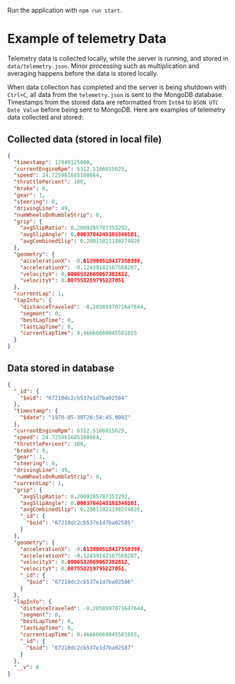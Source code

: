 Run the application with `npm run start`.

# Example of telemetry Data

Telemetry data is collected locally, while the server is running, and stored in `data/telemetry.json`. Minor processing such as multiplication and averaging happens before the data is stored locally.</br>

When data collection has completed and the server is being shutdown with `Ctrl+C`, all data from the `telemetry.json` is sent to the MongoDB database. Timestamps from the stored data are reformatted from `Int64` to `BSON UTC Date Value` before being sent to MongoDB. Here are examples of telemetry data collected and stored:</br>

## Collected data (stored in local file)

```json
{
  "timestamp": 12949125000,
  "currentEngineRpm": 6312.5166015625,
  "speed": 24.725961685180664,
  "throttlePercent": 100,
  "brake": 0,
  "gear": 1,
  "steering": 0,
  "drivingLine": 49,
  "numWheelsOnRumbleStrip": 0,
  "grip": {
    "avgSlipRatio": 0.2009285787353292,
    "avgSlipAngle": 0.0003704243181346101,
    "avgCombinedSlip": 0.20811021188274026
  },
  "geometry": {
    "accelerationX": -0.013900518417358398,
    "accelerationY": -0.12439142167568207,
    "velocityX": 0.0006532669067382812,
    "velocityY": 0.007553219795227051
  },
  "currentLap": 1,
  "lapInfo": {
    "distanceTraveled": -0.2050597071647644,
    "segment": 0,
    "bestLapTime": 0,
    "lastLapTime": 0,
    "currentLapTime": 0.46666669845581055
  }
}
```

## Data stored in database

```json
{
  "_id": {
    "$oid": "67210dc2cb537e1d7ba02584"
  },
  "timestamp": {
    "$date": "1970-05-30T20:58:45.000Z"
  },
  "currentEngineRpm": 6312.5166015625,
  "speed": 24.725961685180664,
  "throttlePercent": 100,
  "brake": 0,
  "gear": 1,
  "steering": 0,
  "drivingLine": 49,
  "numWheelsOnRumbleStrip": 0,
  "currentLap": 1,
  "grip": {
    "avgSlipRatio": 0.2009285787353292,
    "avgSlipAngle": 0.0003704243181346101,
    "avgCombinedSlip": 0.20811021188274026,
    "_id": {
      "$oid": "67210dc2cb537e1d7ba02585"
    }
  },
  "geometry": {
    "accelerationX": -0.013900518417358398,
    "accelerationY": -0.12439142167568207,
    "velocityX": 0.0006532669067382812,
    "velocityY": 0.007553219795227051,
    "_id": {
      "$oid": "67210dc2cb537e1d7ba02586"
    }
  },
  "lapInfo": {
    "distanceTraveled": -0.2050597071647644,
    "segment": 0,
    "bestLapTime": 0,
    "lastLapTime": 0,
    "currentLapTime": 0.46666669845581055,
    "_id": {
      "$oid": "67210dc2cb537e1d7ba02587"
    }
  },
  "__v": 0
}
```
